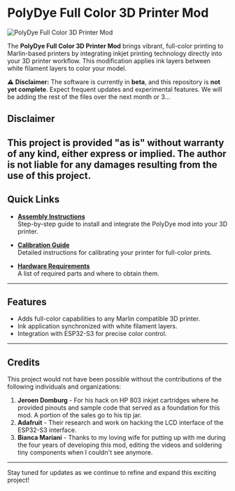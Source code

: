 # PolyDye Full Color 3D Printer Mod

![PolyDye Full Color 3D Printer Mod](https://www.level9000.co.za/images/PolyDyeHeading.jpg)

The **PolyDye Full Color 3D Printer Mod** brings vibrant, full-color printing to Marlin-based printers by integrating inkjet printing technology directly into your 3D printer workflow. This modification applies ink layers between white filament layers to color your model.

⚠️ **Disclaimer:** The software is currently in **beta**, and this repository is **not yet complete**. Expect frequent updates and experimental features. We will be adding the rest of the files over the next month or 3...

## Disclaimer

This project is provided "as is" without warranty of any kind, either express or implied. The author is not liable for any damages resulting from the use of this project.
---

## Quick Links

- **[Assembly Instructions](https://www.level9000.co.za/How-To.html)**  
  Step-by-step guide to install and integrate the PolyDye mod into your 3D printer.

- **[Calibration Guide](https://www.level9000.co.za/Calibration.html)**  
  Detailed instructions for calibrating your printer for full-color prints.

- **[Hardware Requirements](https://www.level90003dprintedmodels.com/shop)**  
  A list of required parts and where to obtain them.

---

## Features

- Adds full-color capabilities to any Marlin compatible 3D printer.
- Ink application synchronized with white filament layers.
- Integration with ESP32-S3 for precise color control.

---

## Credits

This project would not have been possible without the contributions of the following individuals and organizations:

1. **Jeroen Domburg** - For his hack on HP 803 inkjet cartridges where he provided pinouts and sample code that served as a foundation for this mod. A portion of the sales go to his tip jar. 
2. **Adafruit** - Their research and work on hacking the LCD interface of the ESP32-S3 interface.  
3. **Bianca Mariani** - Thanks to my loving wife for putting up with me during the four years of developing this mod, editing the videos and soldering tiny components when I couldn't see anymore.

---

Stay tuned for updates as we continue to refine and expand this exciting project!
